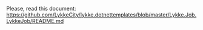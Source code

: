 ﻿Please, read this document: https://github.com/LykkeCity/lykke.dotnettemplates/blob/master/Lykke.Job.LykkeJob/README.md